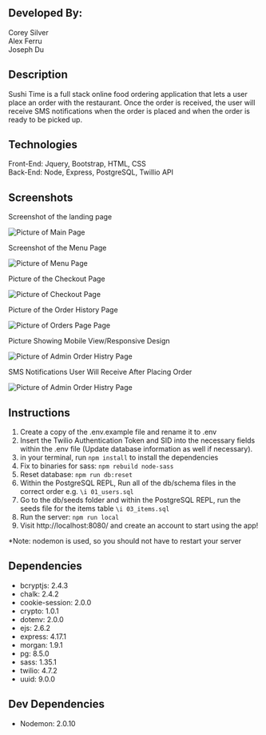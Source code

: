 ## Developed By:
Corey Silver\
Alex Ferru\
Joseph Du

## Description
Sushi Time is a full stack online food ordering application that lets a user place an order with the restaurant. Once the order is received, the user will receive SMS notifications when the order is placed and when the order is ready to be picked up.

## Technologies
Front-End: Jquery, Bootstrap, HTML, CSS\
Back-End: Node, Express, PostgreSQL, Twillio API

## Screenshots
Screenshot of the landing page

![Picture of Main Page](https://github.com/corey237/sushi-time/blob/master/screenshots/Main_page.jpeg?raw=true "Main Page")


Screenshot of the Menu Page

![Picture of Menu Page](https://github.com/corey237/sushi-time/blob/master/screenshots/Menu_page.jpeg?raw=true "Menu Page")

Picture of the Checkout Page

![Picture of Checkout Page](https://github.com/corey237/sushi-time/blob/master/screenshots/Checkout_page.png?raw=true "Checkout Page")

Picture of the Order History Page

![Picture of Orders Page Page](https://github.com/corey237/sushi-time/blob/master/screenshots/User_orders_page.png?raw=true "Orders Page")

Picture Showing Mobile View/Responsive Design

![Picture of Admin Order Histry Page](https://github.com/corey237/sushi-time/blob/master/screenshots/Admin_orders_page.png?raw=true "Order History Page (Admin View)")

SMS Notifications User Will Receive After Placing Order

![Picture of Admin Order Histry Page](https://github.com/corey237/sushi-time/blob/master/screenshots/Twilio_sms.jpg?raw=true "SMS Notifications")


## Instructions
1. Create a copy of the .env.example file and rename it to .env
2. Insert the Twilio Authentication Token and SID into the necessary fields within the .env file (Update database information as well if necessary).
3. in your terminal, run <code>npm install</code> to install the dependencies
4. Fix to binaries for sass: <code>npm rebuild node-sass</code>
5. Reset database: <code>npm run db:reset</code>
6. Within the PostgreSQL REPL, Run all of the db/schema files in the correct order e.g. <code>\i 01_users.sql</code>
7.  Go to the db/seeds folder and within the PostgreSQL REPL, run the seeds file for the items table <code>\i 03_items.sql</code>
8. Run the server: <code>npm run local</code>
9. Visit http://localhost:8080/ and create an account to start using the app!

*Note: nodemon is used, so you should not have to restart your server

## Dependencies
* bcryptjs: 2.4.3
* chalk: 2.4.2
* cookie-session: 2.0.0
* crypto: 1.0.1
* dotenv: 2.0.0
* ejs: 2.6.2
* express: 4.17.1
* morgan: 1.9.1
* pg: 8.5.0
* sass: 1.35.1
* twilio: 4.7.2
* uuid: 9.0.0
## Dev Dependencies
* Nodemon: 2.0.10



